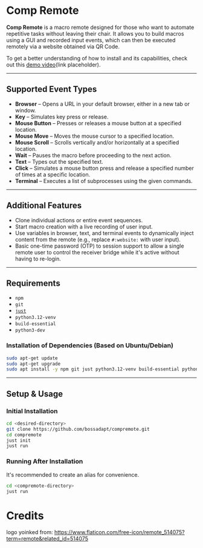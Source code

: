 # Comp Remote

**Comp Remote** is a macro remote designed for those who want to automate repetitive tasks without leaving their chair. It allows you to build macros using a GUI and recorded input events, which can then be executed remotely via a website obtained via QR Code.

To get a better understanding of how to install and its capabilities, check out this [demo video](#)(link placeholder).

---

## Supported Event Types

* **Browser** – Opens a URL in your default browser, either in a new tab or window.
* **Key** – Simulates key press or release.
* **Mouse Button** – Presses or releases a mouse button at a specified location.
* **Mouse Move** – Moves the mouse cursor to a specified location.
* **Mouse Scroll** – Scrolls vertically and/or horizontally at a specified location.
* **Wait** – Pauses the macro before proceeding to the next action.
* **Text** – Types out the specified text.
* **Click** – Simulates a mouse button press and release a specified number of times at a specific location.
* **Terminal** – Executes a list of subprocesses using the given commands.

---

## Additional Features

* Clone individual actions or entire event sequences.
* Start macro creation with a live recording of user input.
* Use variables in browser, text, and terminal events to dynamically inject content from the remote (e.g., replace `#:website:` with user input).
* Basic one-time password (OTP) to session support to allow a single remote user to control the receiver bridge while it's active without having to re-login.

---

## Requirements

* `npm`
* `git`
* [`just`](https://github.com/casey/just)
* `python3.12-venv`
* `build-essential`
* `python3-dev`

### Installation of Dependencies (Based on Ubuntu/Debian)

```bash
sudo apt-get update
sudo apt-get upgrade
sudo apt install -y npm git just python3.12-venv build-essential python3-dev
```

---

## Setup & Usage

### Initial Installation

```bash
cd <desired-directory>
git clone https://github.com/bossadapt/compremote.git
cd compremote
just init
just run
```

### Running After Installation

It's recommended to create an alias for convenience.

```bash
cd <compremote-directory>
just run
```

# Credits
logo yoinked from: https://www.flaticon.com/free-icon/remote_514075?term=remote&related_id=514075